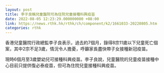 ```yaml
---
layout: post
title: 李子良稱兒童醫院可為住院兒童接種科興疫苗
date: 2022-08-05 12:23:29.000000000 +08:00
link: https://news.rthk.hk/rthk/ch/component/k2/1661033-20220805.htm
categories: rthk
---
```


香港兒童醫院行政總監李子良表示，過去約7個月，錄得8宗11歲以下兒童死亡個案，其中2宗不足3歲，情況令人擔憂，呼籲家長盡快帶子女接種新冠疫苗。

現時6個月至3歲嬰幼兒可接種科興疫苗。李子良說，兒童醫院的兒童疫苗接種中心目前只提供復必泰疫苗，但可為住院兒童接種科興疫苗。
